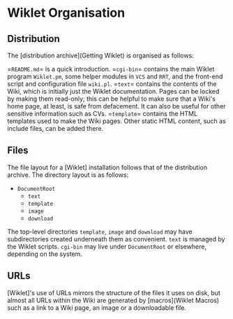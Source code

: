 # Wiklet Organisation

## Distribution

The [distribution archive](Getting Wiklet) is organised as follows:

=`README.md`=
    is a quick introduction.
=`cgi-bin`=
    contains the main Wiklet program `Wiklet.pm`, some helper modules in `VCS` and `RRT`, and the front-end script and configuration file `wiki.pl`.
=`text`=
    contains the contents of the Wiki, which is initially just the Wiklet documentation. Pages can be locked by making them read-only; this can be helpful to make sure that a Wiki's home page, at least, is safe from defacement. It can also be useful for other sensitive information such as CVs.
=`template`=
    contains the HTML templates used to make the Wiki pages. Other static HTML content, such as include files, can be added there.

## Files

The file layout for a [Wiklet] installation follows that of the distribution archive. The directory layout is as follows:

* `DocumentRoot`
    * `text`
    * `template`
    * `image`
    * `download`

The top-level directories `template`, `image` and `download` may have subdirectories created underneath them as convenient. `text` is managed by the Wiklet scripts. `cgi-bin` may live under `DocumentRoot` or elsewhere, depending on the system.

## URLs

[Wiklet]'s use of URLs mirrors the structure of the files it uses on disk, but almost all URLs within the Wiki are generated by [macros](Wiklet Macros) such as a link to a Wiki page, an image or a downloadable file.
